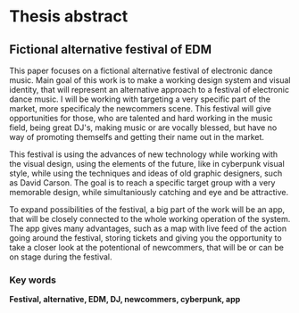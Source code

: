 # Thesis abstract
## Fictional alternative festival of EDM
This paper focuses on a fictional alternative festival of electronic dance music. 
Main goal of this work is to make a working design system and visual identity, that will represent an alternative approach to a festival of electronic dance music. 
I will be working with targeting a very specific part of the market, more specificaly the newcommers scene. 
This festival will give opportunities for those, who are talented and hard working in the music field, being great DJ's, making music or are vocally blessed,
but have no way of promoting themselfs and getting their name out in the market.

This festival is using the advances of new technology while working with the visual design,
using the elements of the future, like in cyberpunk visual style, while using the techniques and ideas of old graphic designers, such as David Carson.
The goal is to reach a specific target group with a very memorable design, while simultaniously catching and eye and be attractive.

To expand possibilities of the festival, a big part of the work will be an app,
that will be closely connected to the whole working operation of the system.
The app gives many advantages, such as a map with live feed of the action going around the festival,
storing tickets and giving you the opportunity to take a closer look at the potentional of newcommers,
that will be or can be on stage during the festival.

### Key words
<b> Festival, alternative, EDM, DJ, newcommers, cyberpunk, app </b>
